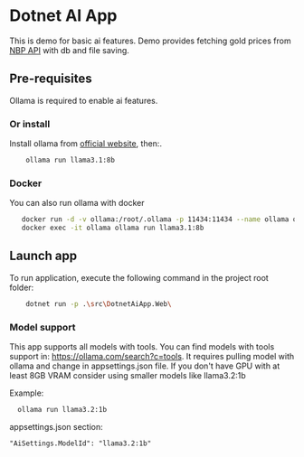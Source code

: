 # Dotnet AI App

This is demo for basic ai features.
Demo provides fetching gold prices from [NBP API](https://api.nbp.pl/en.html)
with db and file saving.


## Pre-requisites

Ollama is required to enable ai features.

### Or install

Install ollama from [official website](https://ollama.com/download), then:.

```bash
    ollama run llama3.1:8b
```

### Docker 
You can also run ollama with docker

```bash
   docker run -d -v ollama:/root/.ollama -p 11434:11434 --name ollama ollama/ollama
   docker exec -it ollama ollama run llama3.1:8b
```


## Launch app

To run application, execute the following command in the project root folder:
```bash
    dotnet run -p .\src\DotnetAiApp.Web\
```


### Model support 
This app supports all models with tools.
You can find models with tools support in: https://ollama.com/search?c=tools.
It requires pulling model with ollama and change in appsettings.json file.
If you don't have GPU with at least 8GB VRAM consider using smaller models like llama3.2:1b

Example:

```bash
  ollama run llama3.2:1b
```

appsettings.json section:

```
"AiSettings.ModelId": "llama3.2:1b"
```

